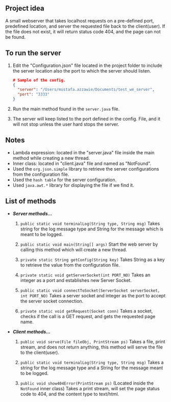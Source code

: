 ## Project idea

A small webserver that takes localhost requests on a pre-defined port, predefined location, and server the requested file back to the client(user).
If the file does not exist, it will return status code 404, and the page can not be found.


## To run the server

1. Edit the "Configuration.json" file located in the project folder to include the server location also the port to which the server should listen.

   ```json
   # Sample of the config.
   {
     "server": "/Users/mustafa.azzawie/Documents/test_we_server",
     "port": "3333"
   }
   ```

2. Run the main method found in the `server.java` file.

3. The server will keep listed to the port defined in the config. File, and it will not stop unless the user hard stops the server.



## Notes

- Lambda expression: located in the "server.java" file inside the main method while creating a new thread.
- Inner class: located in "client.java" file and named as "NotFound".
- Used the `org.json.simple` library to retrieve the server configurations from the configuration file.
- Used the `hash table` for the server configuration.
- Used `java.awt.*` library for displaying the file if we find it.



## List of methods

* ***Server methods...***

    1. `public static void terminalLog(String type, String msg)`
       Takes string for the log message type and String for the message which is meant to be logged.

    2. `public static void main(String[] args)`
       Start the web server by calling this method which will create a new thread.

    3. `private static String getConfig(String key)`
       Takes String as a key to retrieve the value from the configuration file.

    4. `private static void getServerSocket(int PORT_NO)`
       Takes an integer as a port and establishes new Server Socket.

    5. `public static void connectToSocket(ServerSocket serverSocket, int PORT_NO)`
       Takes a server socket and integer as the port to accept the server socket connection.

    6. `private static void getRequest(Socket conn)`
       Takes a socket, checks if the call is a GET request, and gets the requested page name.
       

* ***Client methods…***

    1. `public void serve(File fileObj, PrintStream ps)`
       Takes a file, print stream, and does not return anything, this method will serve the file to the client(user).
    2. `public static void terminalLog(String type, String msg)`
       Takes a string for the log message type and a String for the message meant to be logged.

    3. `public void show404Error(PrintStream ps)` (Located inside the `NotFound` inner class)
       Takes a print stream, will set the page status code to 404, and the content type to text/html.